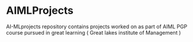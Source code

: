# AIMLProjects
AI-MLprojects repository contains projects worked on as part of AIML PGP course pursued in great learning ( Great lakes institute of Management )
